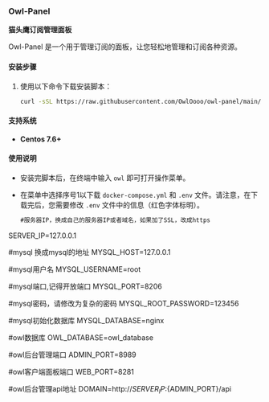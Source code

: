 

### Owl-Panel

**猫头鹰订阅管理面板**

Owl-Panel 是一个用于管理订阅的面板，让您轻松地管理和订阅各种资源。

#### 安装步骤

1. 使用以下命令下载安装脚本：

   ```bash
   curl -sSL https://raw.githubusercontent.com/OwlOooo/owl-panel/main/install.sh -o install.sh && sh install.sh

#### 支持系统

- **Centos 7.6+**

#### 使用说明

- 安装完脚本后，在终端中输入 `owl` 即可打开操作菜单。

- 在菜单中选择序号1以下载 `docker-compose.yml` 和 `.env` 文件。请注意，在下载完后，您需要修改 `.env` 文件中的信息（红色字体标明）。



  ```markdown
  #服务器IP，换成自己的服务器IP或者域名，如果加了SSL，改成https
SERVER_IP=127.0.0.1

#mysql 换成mysql的地址
MYSQL_HOST=127.0.0.1

#mysql用户名
MYSQL_USERNAME=root

#mysql端口,记得开放端口
MYSQL_PORT=8206

#mysql密码，请修改为复杂的密码
MYSQL_ROOT_PASSWORD=123456

#mysql初始化数据库
MYSQL_DATABASE=nginx

#owl数据库
OWL_DATABASE=owl_database

#owl后台管理端口
ADMIN_PORT=8989

#owl客户端面板端口
WEB_PORT=8281

#owl后台管理api地址
DOMAIN=http://${SERVER_IP}:${ADMIN_PORT}/api
  

